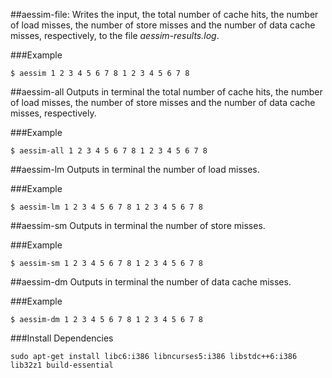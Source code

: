 ##aessim-file:
Writes the input, the total number of cache hits, the number of load misses, the number of store misses and the number of data cache misses, respectively, to the file *aessim-results.log*.

###Example
```
$ aessim 1 2 3 4 5 6 7 8 1 2 3 4 5 6 7 8
```

##aessim-all
Outputs in terminal the total number of cache hits, the number of load misses, the number of store misses and the number of data cache misses, respectively.

###Example
```
$ aessim-all 1 2 3 4 5 6 7 8 1 2 3 4 5 6 7 8
```

##aessim-lm
Outputs in terminal the number of load misses.

###Example
```
$ aessim-lm 1 2 3 4 5 6 7 8 1 2 3 4 5 6 7 8
```

##aessim-sm
Outputs in terminal the number of store misses.

###Example
```
$ aessim-sm 1 2 3 4 5 6 7 8 1 2 3 4 5 6 7 8
```

##aessim-dm
Outputs in terminal the number of data cache misses.

###Example
```
$ aessim-dm 1 2 3 4 5 6 7 8 1 2 3 4 5 6 7 8
```


###Install Dependencies
```
sudo apt-get install libc6:i386 libncurses5:i386 libstdc++6:i386 lib32z1 build-essential
```
